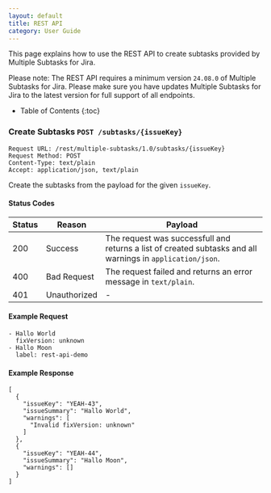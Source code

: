 ```yaml
---
layout: default
title: REST API
category: User Guide
---
```


This page explains how to use the REST API to create subtasks provided by Multiple Subtasks for Jira.

Please note:
The REST API requires a minimum version `24.08.0` of Multiple Subtasks for Jira.
Please make sure you have updates Multiple Subtasks for Jira to the latest version for full support of all endpoints.

* Table of Contents
{:toc}

### Create Subtasks `POST /subtasks/{issueKey}`

    Request URL: /rest/multiple-subtasks/1.0/subtasks/{issueKey}
    Request Method: POST
    Content-Type: text/plain
    Accept: application/json, text/plain

Create the subtasks from the payload for the given `issueKey`.

#### Status Codes

| Status | Reason       | Payload                                                                                                    |
|--------|--------------|------------------------------------------------------------------------------------------------------------|
| 200    | Success      | The request was successfull and returns a list of created subtasks and all warnings in `application/json`. |
| 400    | Bad Request  | The request failed and returns an error message in `text/plain`.                                           |
| 401    | Unauthorized | -                                                                                                          |

#### Example Request

    - Hallo World
      fixVersion: unknown
    - Hallo Moon
      label: rest-api-demo

#### Example Response

    [
      {
        "issueKey": "YEAH-43",
        "issueSummary": "Hallo World",
        "warnings": [
          "Invalid fixVersion: unknown"
        ]
      },
      {
        "issueKey": "YEAH-44",
        "issueSummary": "Hallo Moon",
        "warnings": []
      }
    ]
